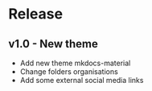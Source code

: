 # Release


## v1.0 - New theme
 - Add new theme mkdocs-material
 - Change folders organisations
 - Add some external social media links